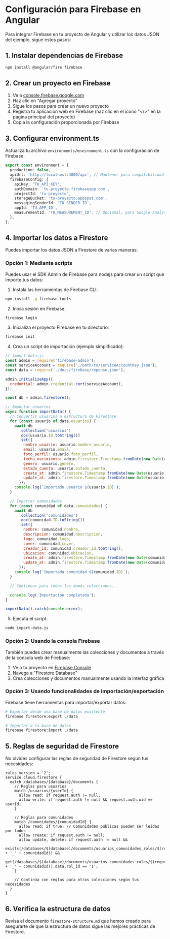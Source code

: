 # Configuración para Firebase en Angular

Para integrar Firebase en tu proyecto de Angular y utilizar los datos JSON del ejemplo, sigue estos pasos:

## 1. Instalar dependencias de Firebase

```bash
npm install @angular/fire firebase
```

## 2. Crear un proyecto en Firebase

1. Ve a [console.firebase.google.com](https://console.firebase.google.com/)
2. Haz clic en "Agregar proyecto"
3. Sigue los pasos para crear un nuevo proyecto
4. Registra tu aplicación web en Firebase (haz clic en el ícono "</>" en la página principal del proyecto)
5. Copia la configuración proporcionada por Firebase

## 3. Configurar environment.ts

Actualiza tu archivo `environments/environment.ts` con la configuración de Firebase:

```typescript
export const environment = {
  production: false,
  apiUrl: 'http://localhost:3000/api', // Mantener para compatibilidad
  firebaseConfig: {
    apiKey: 'TU_API_KEY',
    authDomain: 'tu-proyecto.firebaseapp.com',
    projectId: 'tu-proyecto',
    storageBucket: 'tu-proyecto.appspot.com',
    messagingSenderId: 'TU_SENDER_ID',
    appId: 'TU_APP_ID',
    measurementId: 'TU_MEASUREMENT_ID', // Opcional, para Google Analytics
  },
};
```

## 4. Importar los datos a Firestore

Puedes importar los datos JSON a Firestore de varias maneras:

### Opción 1: Mediante scripts

Puedes usar el SDK Admin de Firebase para nodejs para crear un script que importe tus datos:

1. Instala las herramientas de Firebase CLI:

```bash
npm install -g firebase-tools
```

2. Inicia sesión en Firebase:

```bash
firebase login
```

3. Inicializa el proyecto Firebase en tu directorio:

```bash
firebase init
```

4. Crea un script de importación (ejemplo simplificado):

```javascript
// import-data.js
const admin = require('firebase-admin');
const serviceAccount = require('./path/to/serviceAccountKey.json');
const data = require('./docs/firebase/reponse.json');

admin.initializeApp({
  credential: admin.credential.cert(serviceAccount),
});

const db = admin.firestore();

// Importar usuarios
async function importData() {
  // Convertir usuarios a estructura de Firestore
  for (const usuario of data.usuarios) {
    await db
      .collection('usuarios')
      .doc(usuario.ID.toString())
      .set({
        nombre_usuario: usuario.nombre_usuario,
        email: usuario.email,
        foto_perfil: usuario.foto_perfil,
        fecha_nacimiento: admin.firestore.Timestamp.fromDate(new Date(usuario.fecha_nacimiento)),
        genero: usuario.genero,
        estado_cuenta: usuario.estado_cuenta,
        create_at: admin.firestore.Timestamp.fromDate(new Date(usuario.create_at)),
        update_at: admin.firestore.Timestamp.fromDate(new Date(usuario.update_at)),
      });
    console.log(`Importado usuario ${usuario.ID}`);
  }

  // Importar comunidades
  for (const comunidad of data.comunidades) {
    await db
      .collection('comunidades')
      .doc(comunidad.ID.toString())
      .set({
        nombre: comunidad.nombre,
        descripcion: comunidad.descripcion,
        logo: comunidad.logo,
        cover: comunidad.cover,
        creador_id: comunidad.creador_id.toString(),
        ubicacion: comunidad.ubicacion,
        create_at: admin.firestore.Timestamp.fromDate(new Date(comunidad.create_at)),
        update_at: admin.firestore.Timestamp.fromDate(new Date(comunidad.update_at)),
      });
    console.log(`Importada comunidad ${comunidad.ID}`);
  }

  // Continuar para todas las demás colecciones...

  console.log('Importación completada');
}

importData().catch(console.error);
```

5. Ejecuta el script:

```bash
node import-data.js
```

### Opción 2: Usando la consola Firebase

También puedes crear manualmente las colecciones y documentos a través de la consola web de Firebase:

1. Ve a tu proyecto en [Firebase Console](https://console.firebase.google.com/)
2. Navega a "Firestore Database"
3. Crea colecciones y documentos manualmente usando la interfaz gráfica

### Opción 3: Usando funcionalidades de importación/exportación

Firebase tiene herramientas para importar/exportar datos:

```bash
# Exportar desde una base de datos existente
firebase firestore:export ./data

# Importar a la base de datos
firebase firestore:import ./data
```

## 5. Reglas de seguridad de Firestore

No olvides configurar las reglas de seguridad de Firestore según tus necesidades:

```
rules_version = '2';
service cloud.firestore {
  match /databases/{database}/documents {
    // Reglas para usuarios
    match /usuarios/{userId} {
      allow read: if request.auth != null;
      allow write: if request.auth != null && request.auth.uid == userId;
    }

    // Reglas para comunidades
    match /comunidades/{comunidadId} {
      allow read: if true; // Comunidades públicas pueden ser leídas por todos
      allow create: if request.auth != null;
      allow update, delete: if request.auth != null &&
        exists(/databases/$(database)/documents/usuarios_comunidades_roles/$(request.auth.uid + '_' + comunidadId)) &&
        get(/databases/$(database)/documents/usuarios_comunidades_roles/$(request.auth.uid + '_' + comunidadId)).data.rol_id == '1';
    }

    // Continúa con reglas para otras colecciones según tus necesidades
  }
}
```

## 6. Verifica la estructura de datos

Revisa el documento `firestore-structure.md` que hemos creado para asegurarte de que la estructura de datos sigue las mejores prácticas de Firestore.
